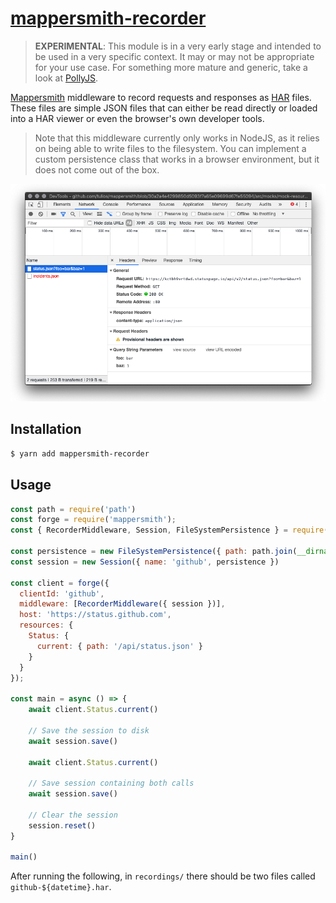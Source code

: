 # [mappersmith-recorder](https://npmjs.org/packages/mappersmith-recorder)

> **EXPERIMENTAL**: This module is in a very early stage and intended to be used in a very specific context. It may or may not be appropriate for your use case. For something more mature and generic, take a look at [PollyJS](https://netflix.github.io/pollyjs/#/).

[Mappersmith](https://github.com/tulios/mappersmith) middleware to record requests and responses as [HAR](http://www.softwareishard.com/blog/har-12-spec/) files. These files are simple JSON files that can either be read directly or loaded into a HAR viewer or even the browser's own developer tools.

> Note that this middleware currently only works in NodeJS, as it relies on being able to write files to the filesystem. You can implement a custom persistence class that works in a browser environment, but it does not come out of the box.

![Screenshot of HAR viewer](assets/screenshot.png)

## Installation

```sh
$ yarn add mappersmith-recorder
```

## Usage

```javascript
const path = require('path')
const forge = require('mappersmith');
const { RecorderMiddleware, Session, FileSystemPersistence } = require('mappersmith-recorder');

const persistence = new FileSystemPersistence({ path: path.join(__dirname, 'recordings') })
const session = new Session({ name: 'github', persistence })

const client = forge({
  clientId: 'github',
  middleware: [RecorderMiddleware({ session })],
  host: 'https://status.github.com',
  resources: {
    Status: {
      current: { path: '/api/status.json' }
    }
  }
});

const main = async () => {
    await client.Status.current()

    // Save the session to disk
    await session.save()

    await client.Status.current()

    // Save session containing both calls
    await session.save()

    // Clear the session
    session.reset()
}

main()
```

After running the following, in `recordings/` there should be two files called `github-${datetime}.har`.